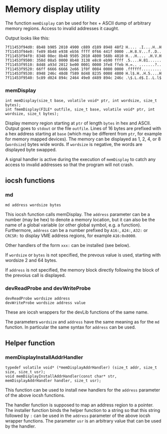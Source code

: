 # Memory display utility

The function `memDisplay` can be used for hex + ASCII dump of
arbitrary memory regions. Access to invalid addresses it caught.

Output looks like this:

    7f11453f94d0: 8b48 b905 2010 4900 c889 d189 8948 48f2 H.... .I....H..H
    7f11453f94e0: fe89 8b48 e938 eb56 ffff 0f66 441f 0000 ..H.8.V...f..D..
    7f11453f94f0: 8348 08ec 8b48 9505 2010 4800 568b 4810 H...H.... .H.V.H
    7f11453f9500: 358d 08a5 0000 8b48 3138 e8c0 eb90 ffff .5....H.81......
    7f11453f9510: 8d48 a93d 2012 be00 0001 0000 3fe8 ffeb H.=.. .......?..
    7f11453f9520: 66ff 6666 6666 2e66 1f0f 0084 0000 0000 .ffffff.........
    7f11453f9530: 8948 246c 48d8 f589 8d48 8235 0008 4800 H.l$.H..H.5....H
    7f11453f9540: 5c89 d024 894c 2464 49e0 d489 894c 246c .\$.L.d$.I..L.l$

### memDisplay

    int memDisplay(size_t base, volatile void* ptr, int wordsize, size_t bytes);
    int fmemDisplay(FILE* outfile, size_t base, volatile void* ptr, int wordsize, size_t bytes);

Display memory region starting at `ptr` of length `bytes` in hex and ASCII.
Output goes to `stdout` or the file `outfile`.
Lines of 16 bytes are prefixed with a hex address starting at `base`
(which may be different from `ptr`, for example for memory mapped devices).
The memory can be displayed as 1, 2, 4, or 8 (`wordsize`) bytes wide words.
If `wordsize` is negative, the words are displayed byte swapped.

A signal handler is active during the execution of `memDisplay` to catch any
access to invalid addresses so that the program will not crash.

## iocsh functions

### md

    md address wordsize bytes

This iocsh function calls memDisplay.
The `address` parameter can be a number (may be hex) to denote a
memory location, but it can also be the name of a global variable
(or other global symbol, e.g. a function).
Furthermore, `address` can be a number prefixed by `A16:`, `A24:`,
`A32:` or `CRCSR:` to display VME address regions, for example `A16:0x8000`.

Other handlers of the form `xxx:` can be installed (see below).

If `wordsize` or `bytes` is not specified, the prevous value is used,
starting with wordsize 2 and 64 bytes.

If `address` is not specified, the memory block directly following the
block of the prevoius call is displayed.

### devReadProbe and devWriteProbe

    devReadProbe wordsize address
    devWriteProbe wordsize address value

These are iocsh wrappers for the devLib functions of the same name.

The parameters `wordsize` and `address` have the same meaning as for
the `md` function. In particular the same syntax for `address` can be used.

## Helper function

### memDisplayInstallAddrHandler

    typedef volatile void* (*memDisplayAddrHandler) (size_t addr, size_t size, size_t usr);
    void memDisplayInstallAddrHandler(const char* str, memDisplayAddrHandler handler, size_t usr);

This function can be used to install new handlers for the `address`
parameter of the above iocsh functions.

The handler function is supposed to map an address region to a pointer.
The installer function binds the helper function to a string so that
this string followed by `:` can be used in the `address` parameter of
the above iocsh wrapper functions.
The parameter `usr` is an arbitrary value that can be used by the handler.
